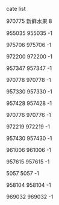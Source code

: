 cate list

970775 新鲜水果 8

955035 955035 -1

975706 975706 -1

972200 972200 -1

957347 957347 -1

970778 970778 -1

957330 957330 -1

957428 957428 -1

970776 970776 -1

972219 972219 -1

957430 957430 -1

961006 961006 -1

957615 957615 -1

5057 5057 -1

958104 958104 -1

969032 969032 -1

